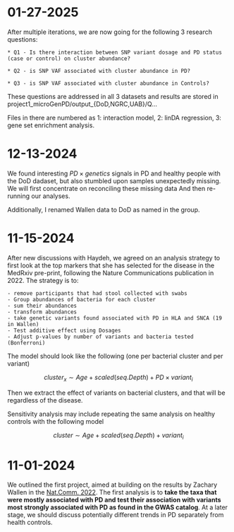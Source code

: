 # 01-27-2025

After multiple iterations, we are now going for the following 3 research questions:

	* Q1 - Is there interaction between SNP variant dosage and PD status (case or control) on cluster abundance?
	
	* Q2 - is SNP VAF associated with cluster abundance in PD?

	* Q3 - is SNP VAF associated with cluster abundance in Controls?

These questions are addressed in all 3 datasets and results are stored in project1_microGenPD/output_{DoD,NGRC,UAB}/Q...

Files in there are numbered as 1: interaction model, 2: linDA regression, 3: gene set enrichment analysis.	

# 12-13-2024

We found interesting $PD \times genetics$ signals in PD and healthy people with the DoD dadaset, but also stumbled upon samples unexpectedly missing. We will first concentrate on reconciling these missing data
And then re-running our analyses. 

Additionally, I renamed Wallen data to DoD as named in the group. 

# 11-15-2024

After new discussions with Haydeh, we agreed on an analysis strategy to first look at the top markers that she has selected for the disease in the MedRxiv pre-print, following the Nature Communications publication in 2022. 
The strategy is to:
	
	- remove participants that had stool collected with swabs
	- Group abundances of bacteria for each cluster
	- sum their abundances
	- transform abundances
	- take genetic variants found associated with PD in HLA and SNCA (19 in Wallen)
	- Test additive effect using Dosages
	- Adjust p-values by number of variants and bacteria tested (Bonferroni)

The model should look like the following (one per bacterial cluster and per variant)

$$
cluster_x \sim Age + scaled(seq.Depth) + PD \times variant_i
$$

Then we extract the effect of variants on bacterial clusters, and that will be regardless of the disease.

Sensitivity analysis may include repeating the same analysis on healthy controls with the following model

$$
cluster \sim Age + scaled(seq.Depth) + variant_i
$$

# 11-01-2024

We outlined the first project, aimed at building on the results by Zachary Wallen in the [Nat.Comm. 2022](https://doi.org/10.1038/s41467-022-34667-x).
The first analysis is to **take the taxa that were mostly associated with PD and test their association with variants most strongly associated with PD as found in the GWAS catalog**. At a later stage, we should discuss potentially different trends in PD separately from health controls.

